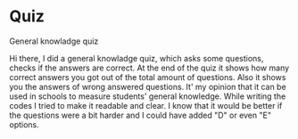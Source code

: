 # Quiz
General knowladge quiz

Hi there, 
I did a general knowladge quiz, which asks some questions, checks if the answers are correct. At the end of the quiz it shows how many correct answers you got out of the total amount of questions. Also it shows you the answers of wrong answered questions. It' my opinion that it can be used in schools to measure students' general knowledge. While writing the codes I tried to make it readable and clear. I know that it would be better if the questions were a bit harder and I could have added "D" or even "E" options.



